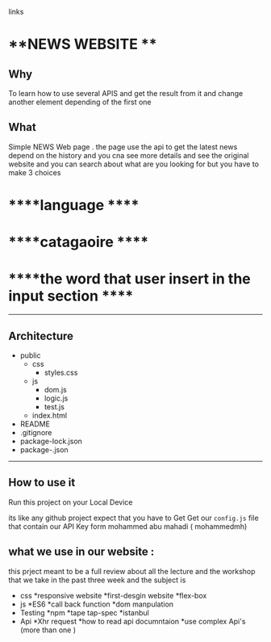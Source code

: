 links 

# **NEWS WEBSITE **

## **Why**

To learn how to use several APIS and get the result from it and change another element depending of the first one 

## **What**
Simple NEWS Web page . the page use the api to get the latest news depend on the history
and you cna see more details and see the original website 
and you can search about what are you looking for 
but you have to make 3 choices 

# ****language ****
# ****catagaoire ****
# ****the word that user insert in the input section  ****

___

## **Architecture**

* public
  * css
    * styles.css
  * js
    * dom.js
    * logic.js
    * test.js 
  * index.html
* README
* .gitignore 
* package-lock.json
* package-.json

---------
## **How to use it**

Run this project on your Local Device

its like any github project expect that you have to Get 
Get our ```config.js``` file that contain our API Key form mohammed abu mahadi ( mohammedmh)


## **what we use in our website :**
this prject meant to be a full review about all the lecture and the workshop that we take in the past three week and the subject is 

* css 
    *responsive website 
    *first-desgin website
    *flex-box
* js 
    *ES6
    *call back function 
    *dom manpulation 
* Testing
    *npm
    *tape tap-spec
    *istanbul 
* Api
    *Xhr request 
    *how to read api documntaion 
    *use complex Api's (more than one )
 
